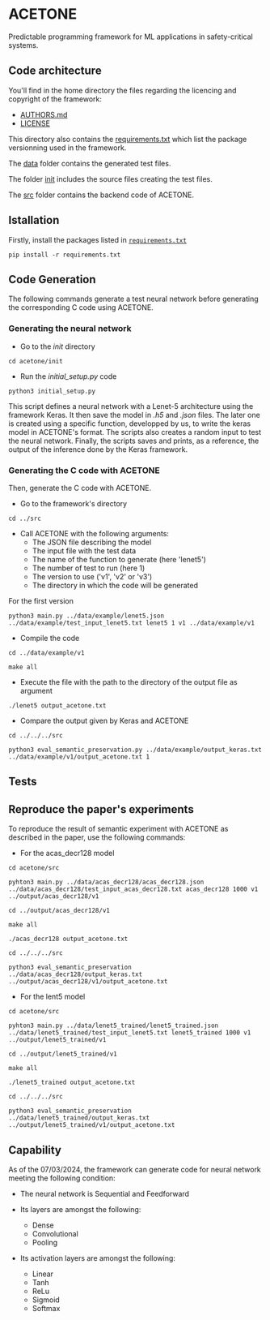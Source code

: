 # ACETONE
Predictable programming framework for ML applications in safety-critical systems.

## Code architecture

You'll find in the home directory the files regarding the licencing and copyright of the framework:

* [AUTHORS.md](./AUTHORS.md)
* [LICENSE](./LICENSE)

This directory also contains the [requirements.txt](./requirements.txt) which list the package versionning used in the framework.

The [data](./data/) folder contains the generated test files.

The folder [init](./init/) includes the source files creating the test files.

The [src](./src/) folder contains the backend code of ACETONE.

## Istallation

Firstly, install the packages listed in [`requirements.txt`](./requirements.txt)

```
pip install -r requirements.txt
```


## Code Generation

The following commands generate a test neural network before generating the corresponding C code using ACETONE.

### Generating the neural network

* Go to the *init* directory
```
cd acetone/init
```

* Run the *initial_setup.py* code
```
python3 initial_setup.py
```

This script defines a neural network with a Lenet-5 architecture using the framework Keras. It then save the model in *.h5* and *.json* files. The later one is created using a specific function, developped by us, to write the keras model in ACETONE's format. The scripts also creates a random input to test the neural network. Finally, the scripts saves and prints, as a reference, the output of the inference done by the Keras framework.

### Generating the C code with ACETONE

Then, generate the C code with ACETONE.

* Go to the framework's directory
```
cd ../src
```

* Call ACETONE with the following arguments:
  * The JSON file describing the model
  * The input file with the test data
  * The name of the function to generate (here 'lenet5')
  * The number of test to run (here 1)
  * The version to use ('v1', 'v2' or 'v3')
  * The directory in which the code will be generated

For the first version
```
python3 main.py ../data/example/lenet5.json ../data/example/test_input_lenet5.txt lenet5 1 v1 ../data/example/v1
```

* Compile the code
```
cd ../data/example/v1
```
```
make all
```

* Execute the file with the path to the directory of the output file as argument
```
./lenet5 output_acetone.txt
```

* Compare the output given by Keras and ACETONE
```
cd ../../../src
```
```
python3 eval_semantic_preservation.py ../data/example/output_keras.txt ../data/example/v1/output_acetone.txt 1
```


## Tests



## Reproduce the paper's experiments

To reproduce the result of semantic experiment with ACETONE as described in the paper, use the following commands:

* For the acas_decr128 model
```
cd acetone/src
```
```
pyhton3 main.py ../data/acas_decr128/acas_decr128.json ../data/acas_decr128/test_input_acas_decr128.txt acas_decr128 1000 v1 ../output/acas_decr128/v1
```
```
cd ../output/acas_decr128/v1
```
```
make all
```
```
./acas_decr128 output_acetone.txt
```
```
cd ../../../src
```
```
python3 eval_semantic_preservation ../data/acas_decr128/output_keras.txt ../output/acas_decr128/v1/output_acetone.txt
```

* For the lent5 model

```
cd acetone/src
```
```
pyhton3 main.py ../data/lenet5_trained/lenet5_trained.json ../data/lenet5_trained/test_input_lenet5.txt lenet5_trained 1000 v1 ../output/lenet5_trained/v1
```
```
cd ../output/lenet5_trained/v1
```
```
make all
```
```
./lenet5_trained output_acetone.txt
```
```
cd ../../../src
```
```
python3 eval_semantic_preservation ../data/lenet5_trained/output_keras.txt ../output/lenet5_trained/v1/output_acetone.txt
```

## Capability

As of the 07/03/2024, the framework can generate code for neural network meeting the following condition:

* The neural network is Sequential and Feedforward
* Its layers are amongst the following:
  * Dense
  * Convolutional
  * Pooling

* Its activation layers are amongst the following:
  * Linear
  * Tanh
  * ReLu
  * Sigmoid
  * Softmax
